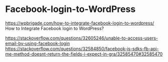 # Facebook-login-to-WordPress
https://wpbrigade.com/how-to-integrate-facebook-login-to-wordpress/ How to Integrate Facebook login to WordPress?

https://stackoverflow.com/questions/32605246/unable-to-access-users-email-by-using-facebook-login
https://stackoverflow.com/questions/32584850/facebook-js-sdks-fb-api-me-method-doesnt-return-the-fields-i-expect-in-gra/32585470#32585470
